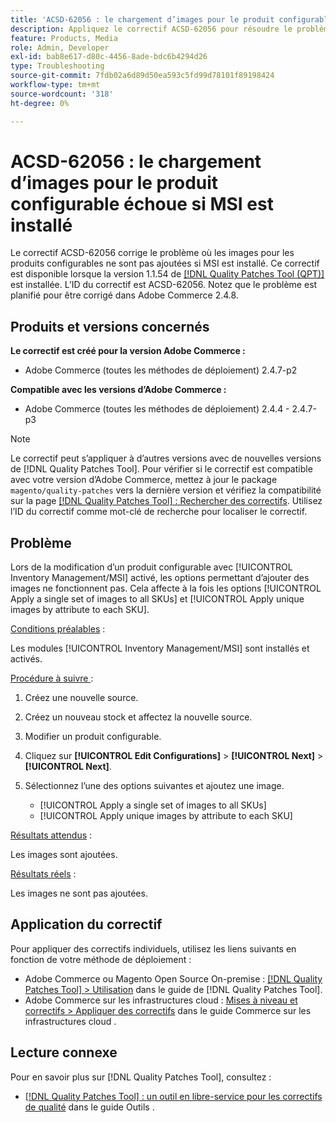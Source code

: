 ```yaml
---
title: 'ACSD-62056 : le chargement d’images pour le produit configurable échoue si MSI est installé'
description: Appliquez le correctif ACSD-62056 pour résoudre le problème d’Adobe Commerce en raison duquel les images pour les produits configurables ne sont pas ajoutées si MSI est installé.
feature: Products, Media
role: Admin, Developer
exl-id: bab8e617-d80c-4456-8ade-bdc6b4294d26
type: Troubleshooting
source-git-commit: 7fdb02a6d89d50ea593c5fd99d78101f89198424
workflow-type: tm+mt
source-wordcount: '318'
ht-degree: 0%

---
```


# ACSD-62056 : le chargement d’images pour le produit configurable échoue si MSI est installé

Le correctif ACSD-62056 corrige le problème où les images pour les produits configurables ne sont pas ajoutées si MSI est installé. Ce correctif est disponible lorsque la version 1.1.54 de [[!DNL Quality Patches Tool (QPT)]](/help/tools/quality-patches-tool/quality-patches-tool-to-self-serve-quality-patches.md) est installée. L’ID du correctif est ACSD-62056. Notez que le problème est planifié pour être corrigé dans Adobe Commerce 2.4.8.

## Produits et versions concernés

**Le correctif est créé pour la version Adobe Commerce :**

* Adobe Commerce (toutes les méthodes de déploiement) 2.4.7-p2

**Compatible avec les versions d’Adobe Commerce :**

* Adobe Commerce (toutes les méthodes de déploiement) 2.4.4 - 2.4.7-p3

>[!NOTE]
>
>Le correctif peut s’appliquer à d’autres versions avec de nouvelles versions de [!DNL Quality Patches Tool]. Pour vérifier si le correctif est compatible avec votre version d’Adobe Commerce, mettez à jour le package `magento/quality-patches` vers la dernière version et vérifiez la compatibilité sur la page [[!DNL Quality Patches Tool] : Rechercher des correctifs](https://experienceleague.adobe.com/tools/commerce-quality-patches/index.html). Utilisez l’ID du correctif comme mot-clé de recherche pour localiser le correctif.

## Problème

Lors de la modification d’un produit configurable avec [!UICONTROL Inventory Management/MSI] activé, les options permettant d’ajouter des images ne fonctionnent pas. Cela affecte à la fois les options [!UICONTROL Apply a single set of images to all SKUs] et [!UICONTROL Apply unique images by attribute to each SKU].

<u>Conditions préalables</u> :

Les modules [!UICONTROL Inventory Management/MSI] sont installés et activés.

<u>Procédure à suivre </u> :

1. Créez une nouvelle source.
1. Créez un nouveau stock et affectez la nouvelle source.
1. Modifier un produit configurable.
1. Cliquez sur **[!UICONTROL Edit Configurations]** > **[!UICONTROL Next]** > **[!UICONTROL Next]**.
1. Sélectionnez l’une des options suivantes et ajoutez une image.

   * [!UICONTROL Apply a single set of images to all SKUs]
   * [!UICONTROL Apply unique images by attribute to each SKU]

<u>Résultats attendus</u> :

Les images sont ajoutées.

<u>Résultats réels</u> :

Les images ne sont pas ajoutées.

## Application du correctif

Pour appliquer des correctifs individuels, utilisez les liens suivants en fonction de votre méthode de déploiement :

* Adobe Commerce ou Magento Open Source On-premise : [[!DNL Quality Patches Tool] > Utilisation](/help/tools/quality-patches-tool/usage.md) dans le guide de [!DNL Quality Patches Tool].
* Adobe Commerce sur les infrastructures cloud : [Mises à niveau et correctifs > Appliquer des correctifs](https://experienceleague.adobe.com/docs/commerce-cloud-service/user-guide/develop/upgrade/apply-patches.html) dans le guide Commerce sur les infrastructures cloud .

## Lecture connexe

Pour en savoir plus sur [!DNL Quality Patches Tool], consultez :

* [[!DNL Quality Patches Tool] : un outil en libre-service pour les correctifs de qualité](/help/tools/quality-patches-tool/quality-patches-tool-to-self-serve-quality-patches.md) dans le guide Outils .
